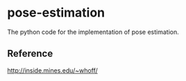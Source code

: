 # pose-estimation

The python code for the implementation of pose estimation.

## Reference
http://inside.mines.edu/~whoff/
